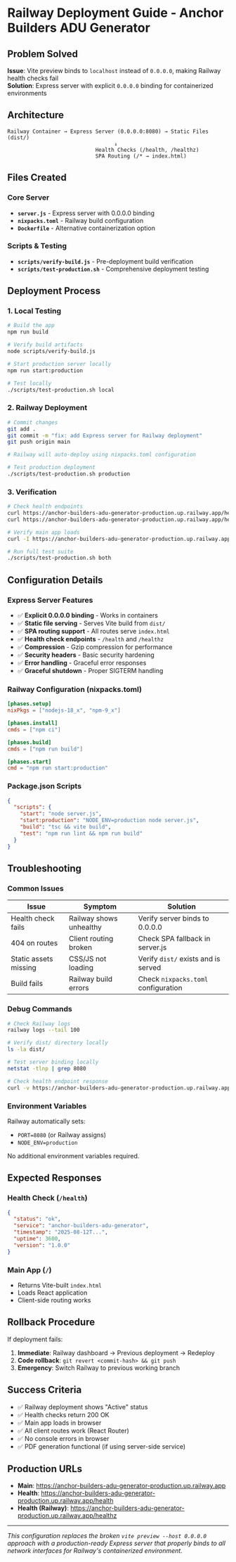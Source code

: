 # Railway Deployment Guide - Anchor Builders ADU Generator

## Problem Solved
**Issue**: Vite preview binds to `localhost` instead of `0.0.0.0`, making Railway health checks fail  
**Solution**: Express server with explicit `0.0.0.0` binding for containerized environments

## Architecture

```
Railway Container → Express Server (0.0.0.0:8080) → Static Files (dist/)
                                  ↓
                            Health Checks (/health, /healthz)
                            SPA Routing (/* → index.html)
```

## Files Created

### Core Server
- **`server.js`** - Express server with 0.0.0.0 binding
- **`nixpacks.toml`** - Railway build configuration
- **`Dockerfile`** - Alternative containerization option

### Scripts & Testing
- **`scripts/verify-build.js`** - Pre-deployment build verification
- **`scripts/test-production.sh`** - Comprehensive deployment testing

## Deployment Process

### 1. Local Testing
```bash
# Build the app
npm run build

# Verify build artifacts
node scripts/verify-build.js

# Start production server locally
npm run start:production

# Test locally
./scripts/test-production.sh local
```

### 2. Railway Deployment
```bash
# Commit changes
git add .
git commit -m "fix: add Express server for Railway deployment"
git push origin main

# Railway will auto-deploy using nixpacks.toml configuration

# Test production deployment
./scripts/test-production.sh production
```

### 3. Verification
```bash
# Check health endpoints
curl https://anchor-builders-adu-generator-production.up.railway.app/health
curl https://anchor-builders-adu-generator-production.up.railway.app/healthz

# Verify main app loads
curl -I https://anchor-builders-adu-generator-production.up.railway.app/

# Run full test suite
./scripts/test-production.sh both
```

## Configuration Details

### Express Server Features
- ✅ **Explicit 0.0.0.0 binding** - Works in containers
- ✅ **Static file serving** - Serves Vite build from `dist/`
- ✅ **SPA routing support** - All routes serve `index.html`
- ✅ **Health check endpoints** - `/health` and `/healthz`
- ✅ **Compression** - Gzip compression for performance
- ✅ **Security headers** - Basic security hardening
- ✅ **Error handling** - Graceful error responses
- ✅ **Graceful shutdown** - Proper SIGTERM handling

### Railway Configuration (nixpacks.toml)
```toml
[phases.setup]
nixPkgs = ["nodejs-18_x", "npm-9_x"]

[phases.install]
cmds = ["npm ci"]

[phases.build]
cmds = ["npm run build"]

[phases.start]
cmd = "npm run start:production"
```

### Package.json Scripts
```json
{
  "scripts": {
    "start": "node server.js",
    "start:production": "NODE_ENV=production node server.js",
    "build": "tsc && vite build",
    "test": "npm run lint && npm run build"
  }
}
```

## Troubleshooting

### Common Issues

| Issue | Symptom | Solution |
|-------|---------|----------|
| Health check fails | Railway shows unhealthy | Verify server binds to 0.0.0.0 |
| 404 on routes | Client routing broken | Check SPA fallback in server.js |
| Static assets missing | CSS/JS not loading | Verify `dist/` exists and is served |
| Build fails | Railway build errors | Check `nixpacks.toml` configuration |

### Debug Commands
```bash
# Check Railway logs
railway logs --tail 100

# Verify dist/ directory locally
ls -la dist/

# Test server binding locally
netstat -tlnp | grep 8080

# Check health endpoint response
curl -v https://anchor-builders-adu-generator-production.up.railway.app/health
```

### Environment Variables
Railway automatically sets:
- `PORT=8080` (or Railway assigns)
- `NODE_ENV=production`

No additional environment variables required.

## Expected Responses

### Health Check (`/health`)
```json
{
  "status": "ok",
  "service": "anchor-builders-adu-generator",
  "timestamp": "2025-08-12T...",
  "uptime": 3600,
  "version": "1.0.0"
}
```

### Main App (`/`)
- Returns Vite-built `index.html`
- Loads React application
- Client-side routing works

## Rollback Procedure
If deployment fails:

1. **Immediate**: Railway dashboard → Previous deployment → Redeploy
2. **Code rollback**: `git revert <commit-hash> && git push`
3. **Emergency**: Switch Railway to previous working branch

## Success Criteria
- ✅ Railway deployment shows "Active" status
- ✅ Health checks return 200 OK
- ✅ Main app loads in browser
- ✅ All client routes work (React Router)
- ✅ No console errors in browser
- ✅ PDF generation functional (if using server-side service)

## Production URLs
- **Main**: https://anchor-builders-adu-generator-production.up.railway.app
- **Health**: https://anchor-builders-adu-generator-production.up.railway.app/health
- **Health (Railway)**: https://anchor-builders-adu-generator-production.up.railway.app/healthz

---

*This configuration replaces the broken `vite preview --host 0.0.0.0` approach with a production-ready Express server that properly binds to all network interfaces for Railway's containerized environment.*
